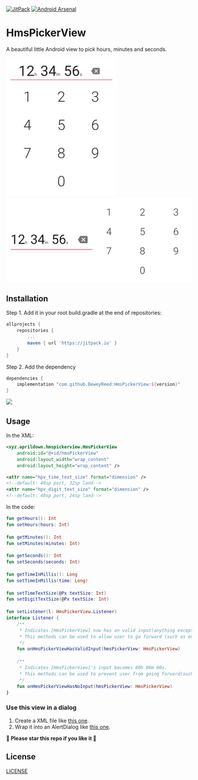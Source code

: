 [![JitPack](https://jitpack.io/v/DeweyReed/HmsPickerView.svg)](https://jitpack.io/#DeweyReed/HmsPickerView)
[![Android Arsenal]( https://img.shields.io/badge/Android%20Arsenal-HmsPickerView-green.svg?style=flat )]( https://android-arsenal.com/details/1/7644 )

# HmsPickerView

A beautiful little Android view to pick hours, minutes and seconds.

<img src="images/port.webp" alt="Port" width="300px" />
<img src="images/land.webp" alt="Land" width="600px" />

## Installation

Step 1. Add it in your root build.gradle at the end of repositories:

```Groovy
allprojects {
    repositories {
        ...
        maven { url 'https://jitpack.io' }
    }
}
```

Step 2. Add the dependency

```Groovy
dependencies {
    implementation "com.github.DeweyReed:HmsPickerView:${version}"
}
```

[![](https://jitpack.io/v/DeweyReed/HmsPickerView.svg)](https://jitpack.io/#DeweyReed/HmsPickerView)

## Usage

In the XML:

```XML
<xyz.aprildown.hmspickerview.HmsPickerView
    android:id="@+id/hmsPickerView"
    android:layout_width="wrap_content"
    android:layout_height="wrap_content" />
```

```XML
<attr name="hpv_time_text_size" format="dimension" />
<!--default: 40sp port, 32sp land-->
<attr name="hpv_digit_text_size" format="dimension" />
<!--default: 40sp port, 24sp land-->
```

In the code:

```Kotlin
fun getHours(): Int
fun setHours(hours: Int)

fun getMinutes(): Int
fun setMinutes(minutes: Int)

fun getSeconds(): Int
fun setSeconds(seconds: Int)

fun getTimeInMillis(): Long
fun setTimeInMillis(time: Long)

fun setTimeTextSize(@Px textSize: Int)
fun setDigitTextSize(@Px textSize: Int)

fun setListener(l: HmsPickerView.Listener)
interface Listener {
    /**
     * Indicates [HmsPickerView] now has an valid input(anything except 00h 00m 00s).
     * This methods can be used to allow user to go forward (such as enabling "next" button).
     */
    fun onHmsPickerViewHasValidInput(hmsPickerView: HmsPickerView)

    /**
     * Indicates [HmsPickerView]'s input becomes 00h 00m 00s.
     * This methods can be used to prevent user from going forward(such as disabling "next" button).
     */
    fun onHmsPickerViewHasNoInput(hmsPickerView: HmsPickerView)
}
```

### Use this view in a dialog

1. Create a XML file like [this one](https://github.com/DeweyReed/HmsPickerView/blob/master/app/src/main/res/layout/layout_picker.xml#L1).
1. Wrap it into an AlertDialog like [this one](https://github.com/DeweyReed/HmsPickerView/blob/master/app/src/main/java/xyz/aprildown/hmspickerview/app/MainActivity.kt#L29).

**🦄 Please star this repo if you like it 🦄**

## License

[LICENSE](./LICENSE)
